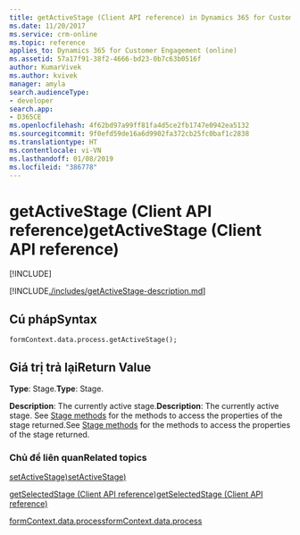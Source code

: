 ```yaml
---
title: getActiveStage (Client API reference) in Dynamics 365 for Customer Engagement| MicrosoftDocs
ms.date: 11/20/2017
ms.service: crm-online
ms.topic: reference
applies_to: Dynamics 365 for Customer Engagement (online)
ms.assetid: 57a17f91-38f2-4666-bd23-0b7c63b0516f
author: KumarVivek
ms.author: kvivek
manager: amyla
search.audienceType:
- developer
search.app:
- D365CE
ms.openlocfilehash: 4f62bd97a99ff81fa4d5ce2fb1747e0942ea5132
ms.sourcegitcommit: 9f0efd59de16a6d9902fa372cb25fc0baf1c2838
ms.translationtype: HT
ms.contentlocale: vi-VN
ms.lasthandoff: 01/08/2019
ms.locfileid: "386778"
---
```

# <a name="getactivestage-client-api-reference"></a><span data-ttu-id="542cd-102">getActiveStage (Client API reference)</span><span class="sxs-lookup"><span data-stu-id="542cd-102">getActiveStage (Client API reference)</span></span>

[!INCLUDE[](../../../../../includes/cc_applies_to_update_9_0_0.md)]

[!INCLUDE[./includes/getActiveStage-description.md](./includes/getActiveStage-description.md)]

## <a name="syntax"></a><span data-ttu-id="542cd-103">Cú pháp</span><span class="sxs-lookup"><span data-stu-id="542cd-103">Syntax</span></span>

`formContext.data.process.getActiveStage();`

## <a name="return-value"></a><span data-ttu-id="542cd-104">Giá trị trả lại</span><span class="sxs-lookup"><span data-stu-id="542cd-104">Return Value</span></span>

<span data-ttu-id="542cd-105">**Type**: Stage.</span><span class="sxs-lookup"><span data-stu-id="542cd-105">**Type**: Stage.</span></span> 

<span data-ttu-id="542cd-106">**Description**: The currently active stage.</span><span class="sxs-lookup"><span data-stu-id="542cd-106">**Description**: The currently active stage.</span></span> <span data-ttu-id="542cd-107">See [Stage methods](../../formContext-data-process.md#stage-methods) for the methods to access the properties of the stage returned.</span><span class="sxs-lookup"><span data-stu-id="542cd-107">See [Stage methods](../../formContext-data-process.md#stage-methods) for the methods to access the properties of the stage returned.</span></span>

### <a name="related-topics"></a><span data-ttu-id="542cd-108">Chủ đề liên quan</span><span class="sxs-lookup"><span data-stu-id="542cd-108">Related topics</span></span>

[<span data-ttu-id="542cd-109">setActiveStage)</span><span class="sxs-lookup"><span data-stu-id="542cd-109">setActiveStage)</span></span>](setActiveStage.md)

[<span data-ttu-id="542cd-110">getSelectedStage (Client API reference)</span><span class="sxs-lookup"><span data-stu-id="542cd-110">getSelectedStage (Client API reference)</span></span>](../getSelectedStage.md)

[<span data-ttu-id="542cd-111">formContext.data.process</span><span class="sxs-lookup"><span data-stu-id="542cd-111">formContext.data.process</span></span>](../../formContext-data-process.md)
 


